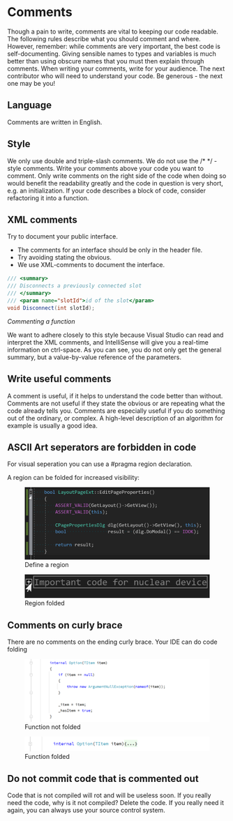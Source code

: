 # Comments

Though a pain to write, comments are vital to keeping our code readable. The following rules describe what you should comment and where. However, remember: while comments are very important, the best code is self-documenting. Giving sensible names to types and variables is much better than using obscure names that you must then explain through comments.
When writing your comments, write for your audience. The next contributor who will need to understand your code. Be generous - the next one may be you!

## Language

Comments are written in English.

## Style

We only use double and triple-slash comments. We do not use the /* */ - style comments.
Write your comments above your code you want to comment. Only write comments on the right side of the code when doing so would benefit the readability greatly and the code in question is very short, e.g. an initialization.
If your code describes a block of code, consider refactoring it into a function.

## XML comments

Try to document your public interface. 

* The comments for an interface should be only in the header file.
* Try avoiding stating the obvious.
* We use XML-comments to document the interface.

```csharp
/// <summary>
/// Disconnects a previously connected slot
/// </summary>
/// <param name="slotId">id of the slot</param>
void Disconnect(int slotId); 
```
*Commenting a function*

We want to adhere closely to this style because Visual Studio can read and interpret the XML comments, and IntelliSense will give you a real-time information on ctrl-space. As you can see, you do not only get the general summary, but a value-by-value reference of the parameters.

## Write useful comments

A comment is useful, if it helps to understand the code better than without. Comments are not useful if they state the obvious or are repeating what the code already tells you.
Comments are especially useful if you do something out of the ordinary, or complex. A high-level description of an algorithm for example is usually a good idea.

## ASCII Art seperators are forbidden in code

For visual seperation you can use a #pragma region declaration.

A region can be folded for increased visibility:

<figure>
    <img src="./images/pragma-region-open.png" />
    <figcaption>Define a region</figcaption>
</figure>

<figure>
    <img src="./images/pragma-region-closed.png" />
    <figcaption>Region folded</figcaption>
</figure>
    
## Comments on curly brace

There are no comments on the ending curly brace. Your IDE can do code folding

<figure>
    <img src="./images/code-folding-open.png" />
    <figcaption>Function not folded</figcaption>
</figure>

<figure>
    <img src="./images/code-folding-closed.png" />
    <figcaption>Function folded</figcaption>
</figure>


## Do not commit code that is commented out

Code that is not compiled will rot and will be useless soon. If you really need the code, why is it not compiled? Delete the code. If you really need it again, you can always use your source control system.
